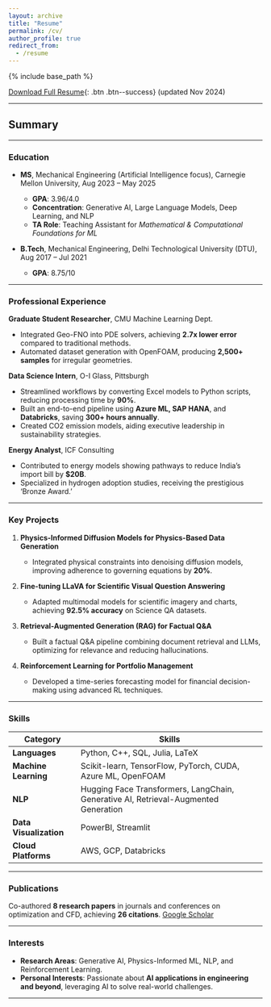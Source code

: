 ```yaml
---
layout: archive
title: "Resume"
permalink: /cv/
author_profile: true
redirect_from:
  - /resume
---
```


{% include base_path %}

[Download Full Resume](/images/Naman_Choudhary_Resume_CMU_Nov_2024.pdf){: .btn .btn--success} (updated Nov 2024)

---

## Summary

---

### **Education**  
- **MS**, Mechanical Engineering (Artificial Intelligence focus), Carnegie Mellon University, Aug 2023 – May 2025  
  - **GPA**: 3.96/4.0  
  - **Concentration**: Generative AI, Large Language Models, Deep Learning, and NLP  
  - **TA Role**: Teaching Assistant for *Mathematical & Computational Foundations for ML*

- **B.Tech**, Mechanical Engineering, Delhi Technological University (DTU), Aug 2017 – Jul 2021  
  - **GPA**: 8.75/10  

---

### **Professional Experience**  
**Graduate Student Researcher**, CMU Machine Learning Dept.  
- Integrated Geo-FNO into PDE solvers, achieving **2.7x lower error** compared to traditional methods.  
- Automated dataset generation with OpenFOAM, producing **2,500+ samples** for irregular geometries.

**Data Science Intern**, O-I Glass, Pittsburgh  
- Streamlined workflows by converting Excel models to Python scripts, reducing processing time by **90%**.  
- Built an end-to-end pipeline using **Azure ML, SAP HANA**, and **Databricks**, saving **300+ hours annually**.  
- Created CO2 emission models, aiding executive leadership in sustainability strategies.

**Energy Analyst**, ICF Consulting  
- Contributed to energy models showing pathways to reduce India’s import bill by **$20B**.  
- Specialized in hydrogen adoption studies, receiving the prestigious ‘Bronze Award.’  

---

### **Key Projects**  
1. **Physics-Informed Diffusion Models for Physics-Based Data Generation**  
   - Integrated physical constraints into denoising diffusion models, improving adherence to governing equations by **20%**.

2. **Fine-tuning LLaVA for Scientific Visual Question Answering**  
   - Adapted multimodal models for scientific imagery and charts, achieving **92.5% accuracy** on Science QA datasets.

3. **Retrieval-Augmented Generation (RAG) for Factual Q&A**  
   - Built a factual Q&A pipeline combining document retrieval and LLMs, optimizing for relevance and reducing hallucinations.

4. **Reinforcement Learning for Portfolio Management**  
   - Developed a time-series forecasting model for financial decision-making using advanced RL techniques.

---

### **Skills**

| **Category**         | **Skills**                                                                 |
|-----------------------|---------------------------------------------------------------------------|
| **Languages**         | Python, C++, SQL, Julia, LaTeX                                           |
| **Machine Learning**  | Scikit-learn, TensorFlow, PyTorch, CUDA, Azure ML, OpenFOAM              |
| **NLP**               | Hugging Face Transformers, LangChain, Generative AI, Retrieval-Augmented Generation |
| **Data Visualization**| PowerBI, Streamlit                                                      |
| **Cloud Platforms**   | AWS, GCP, Databricks                                                    |

---

### **Publications**  
Co-authored **8 research papers** in journals and conferences on optimization and CFD, achieving **26 citations**. [Google Scholar](https://scholar.google.com/citations?user=v5qzgPwAAAAJ&hl=en)

---

### **Interests**  
- **Research Areas**: Generative AI, Physics-Informed ML, NLP, and Reinforcement Learning.  
- **Personal Interests**: Passionate about **AI applications in engineering and beyond**, leveraging AI to solve real-world challenges.

---
